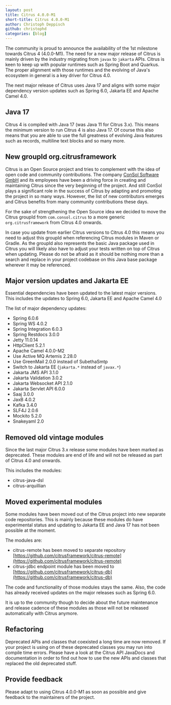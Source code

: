 ```yaml
---
layout: post
title: Citrus 4.0.0-M1
short-title: Citrus 4.0.0-M1
author: Christoph Deppisch
github: christophd
categories: [blog]
---
```


The community is proud to announce the availability of the 1st milestone towards Citrus 4 (4.0.0-M1).
The need for a new major release of Citrus is mainly driven by the industry migrating from `javax` to `jakarta` APIs. 
Citrus is keen to keep up with popular runtimes such as Spring Boot and Quarkus.
The proper alignment with those runtimes and the evolving of Java's ecosystem in general is a key driver for Citrus 4.0.

The next major release of Citrus uses Java 17 and aligns with some major dependency version updates 
such as Spring 6.0, Jakarta EE and Apache Camel 4.0.

## Java 17

Citrus 4 is compiled with Java 17 (was Java 11 for Citrus 3.x). 
This means the minimum version to run Citrus 4 is also Java 17. 
Of course this also means that you are able to use the full greatness of evolving Java features such as records, multiline text blocks and so many more.  

## New groupId org.citrusframework

Citrus is an Open Source project and tries to complement with the idea of open code and community contributions. 
The company [ConSol Software GmbH](https://www.consol.com/) and its employees have been a driving force in creating and maintaining Citrus since the very beginning of the project.
And still ConSol plays a significant role in the success of Citrus by adapting and promoting the project in so many ways.
However, the list of new contributors emerges and Citrus benefits from many community contributions these days.

For the sake of strengthening the Open Source idea we decided to move the Citrus groupId from `com.consol.citrus` to a more generic `org.citrusframework` from Citrus 4.0 onwards.

In case you update from earlier Citrus versions to Citrus 4.0 this means you need to adjust this groupId when referencing Citrus modules in Maven or Gradle.
As the groupId also represents the basic Java package used in Citrus you will likely also have to adjust your tests written on top of Citrus when updating. 
Please do not be afraid as it should be nothing more than a search and replace in your project codebase on this Java base package wherever it may be referenced.

## Major version updates and Jakarta EE

Essential dependencies have been updated to the latest major versions. 
This includes the updates to Spring 6.0, Jakarta EE and Apache Camel 4.0

The list of major dependency updates:

* Spring 6.0.6
* Spring WS 4.0.2
* Spring Integration 6.0.3
* Spring Restdocs 3.0.0
* Jetty 11.0.14
* HttpClient 5.2.1
* Apache Camel 4.0.0-M2
* Use Active MQ Artemis 2.28.0
* Use GreenMail 2.0.0 instead of SubethaSmtp
* Switch to Jakarta EE (`jakarta.*` instead of `javax.*`)
* Jakarta JMS API 3.1.0
* Jakarta Validation 3.0.2
* Jakarta Websocket API 2.1.0
* Jakarta Servlet API 6.0.0
* Saaj 3.0.0
* JaxB 4.0.2
* Kafka 3.4.0
* SLF4J 2.0.6
* Mockito 5.2.0
* Snakeyaml 2.0

## Removed old vintage modules

Since the last major Citrus 3.x release some modules have been marked as deprecated. 
These modules are end of life and will not be released as part of Citrus 4.0 and onwards.  

This includes the modules:

* citrus-java-dsl
* citrus-arquillian

## Moved experimental modules

Some modules have been moved out of the Citrus project into new separate code repositories.
This is mainly because these modules do have experimental status and updating to Jakarta EE and Java 17 has not been possible at the moment.

The modules are:

* citrus-remote has been moved to separate repository [https://github.com/citrusframework/citrus-remote](https://github.com/citrusframework/citrus-remote)
* citrus-jdbc endpoint module has been moved to [https://github.com/citrusframework/citrus-db](https://github.com/citrusframework/citrus-db)

The code and functionality of those modules stays the same. Also, the code has already received updates on the major releases such as Spring 6.0.

It is up to the community though to decide about the future maintenance and release cadence of these modules as those will not be released automatically with
Citrus anymore.

## Refactoring

Deprecated APIs and classes that coexisted a long time are now removed. If your project is using on of these deprecated classes you may run into compile time errors.
Please have a look at the Citrus API JavaDocs and documentation in order to find out how to use the new APIs and classes that replaced the old deprecated stuff.

## Provide feedback

Please adapt to using Citrus 4.0.0-M1 as soon as possible and give feedback to the maintainers of the project.
